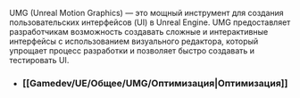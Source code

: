 UMG (Unreal Motion Graphics) — это мощный инструмент для создания пользовательских интерфейсов (UI) в Unreal Engine. UMG предоставляет разработчикам возможность создавать сложные и интерактивные интерфейсы с использованием визуального редактора, который упрощает процесс разработки и позволяет быстро создавать и тестировать UI.

- ### [[Gamedev/UE/Общее/UMG/Оптимизация|Оптимизация]]